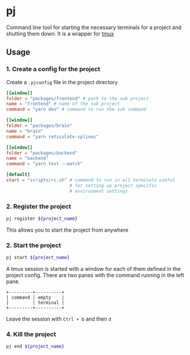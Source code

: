 # pj

Command line tool for starting the necessary terminals for a project and shutting
them down. It is a wrapper for [tmux](https://github.com/tmux/tmux/wiki)

## Usage

### 1. Create a config for the project
Create a `.pjconfig` file in the project directory
```toml
[[window]]
folder = "packages/frontend" # path to the sub project
name = "frontend" # name of the sub project
command = "yarn dev" # command to run the sub command

[[window]]
folder = "packages/brain"
name = "brain"
command = "yarn reticulate-splines"

[[window]]
folder = "packages/backend"
name = "backend"
command = "yarn test --watch"

[default]
start = "scripts/rc.sh" # command to run in all terminals useful
                        # for setting up project specific
                        # environment settings
```

### 2. Register the project
```bash
pj register ${project_name}
```
This allows you to start the project from anywhere

### 2. Start the project
```bash
pj start ${project_name}
```
A tmux session is started with a window for each of them defined in the project
config. There are two panes with the command running in the left pane.

```
+---------+----------+
| command | empty    |
|         | terminal |
+---------+----------+
```

Leave the session with `Ctrl + b` and then `d`

### 4. Kill the project
```bash
pj end ${project_name}
```
